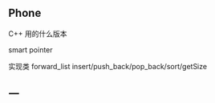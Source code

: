 ## Phone

C++ 用的什么版本

smart pointer

实现类 forward_list insert/push_back/pop_back/sort/getSize

## 一


